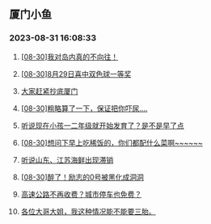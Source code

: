 ## 厦门小鱼 
### 2023-08-31 16:08:33

1. [[08-30]我对岛内真的不向往！](http://bbs.xmfish.com/read-htm-tid-18063347.html)

2. [[08-30]8月29日喜中双色球一等奖](http://bbs.xmfish.com/read-htm-tid-18063276.html)

3. [大家赶紧抄底厦门](http://bbs.xmfish.com/read-htm-tid-18063457.html)

4. [[08-30]粗略算了一下，保证把你吓尿....](http://bbs.xmfish.com/read-htm-tid-18063336.html)

5. [听说现在小孩一二年级就开始发育了？是不是早了点](http://bbs.xmfish.com/read-htm-tid-18063388.html)

6. [[08-30]想问下早上吃稀饭的，你们都配什么菜啊~~~~~~](http://bbs.xmfish.com/read-htm-tid-18063299.html)

7. [听说山东、江苏海鲜出现滞销](http://bbs.xmfish.com/read-htm-tid-18063399.html)

8. [[08-30]醉了！励志的0号被黑化成洞洞](http://bbs.xmfish.com/read-htm-tid-18063462.html)

9. [高速公路不再收费？城市停车也免费？](http://bbs.xmfish.com/read-htm-tid-18063333.html)

10. [各位大哥大姐，我这种情况能不能要三胎。](http://bbs.xmfish.com/read-htm-tid-18063573.html)

